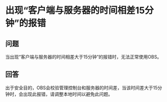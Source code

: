 # 出现“客户端与服务器的时间相差15分钟”的报错<a name="zh-cn_topic_0085237883"></a>

## 问题<a name="section25136147"></a>

当出现“客户端与服务器的时间相差大于15分钟”的报错时，无法正常使用OBS。

## 回答<a name="section24898733"></a>

出于安全目的，OBS会校验管理控制台和服务器的时间差，当该时间差大于15分钟时，会出现此报错，请调整本地时间以避免此问题。


